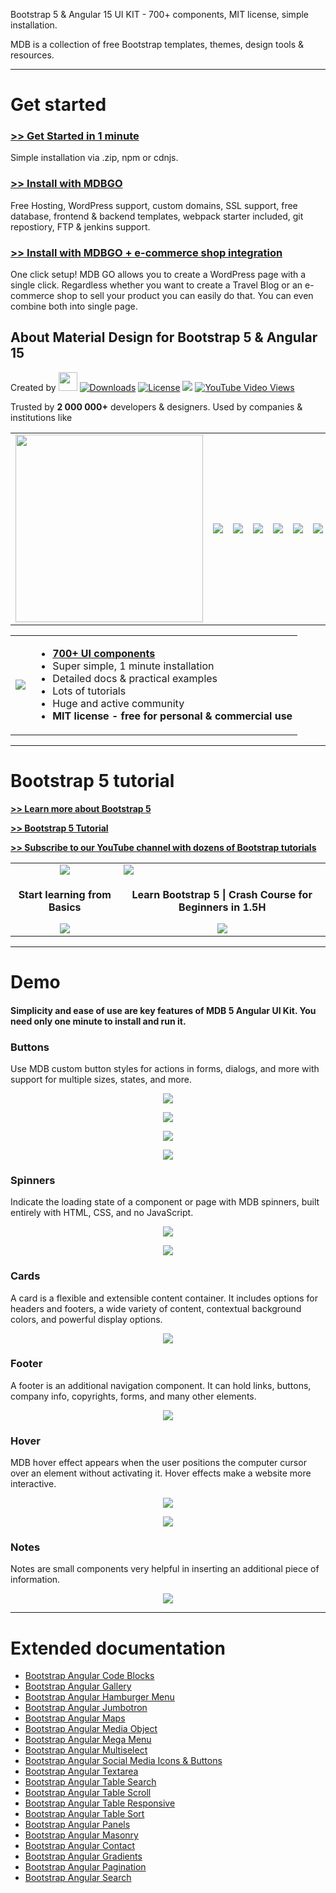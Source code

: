 Bootstrap 5 & Angular 15 UI KIT - 700+ components, MIT license, simple installation.

MDB is a collection of free Bootstrap templates, themes, design tools & resources.

---

# Get started

### [>> Get Started in 1 minute](https://mdbootstrap.com/docs/angular/getting-started/installation/)
Simple installation via .zip, npm or cdnjs.

### [>> Install with MDBGO](https://mdbgo.com/)
 Free Hosting, WordPress support, custom domains, SSL support, free database, frontend & backend templates, webpack starter included, git repostiory, FTP & jenkins support.

### [>> Install with MDBGO + e-commerce shop integration](https://mdbgo.com/wordpress-shop/)
One click setup! MDB GO allows you to create a WordPress page with a single click.
Regardless whether you want to create a Travel Blog or an e-commerce shop to sell your product you can easily do that. You can even combine both into single page.


## About Material Design for Bootstrap 5 & Angular 15

<p>Created by <a href="https://mdbootstrap.com"><img height="30" src="https://mdbootstrap.com/img/Marketing/general/logo/medium/mdb-angular-r.png"></a>
<a href="https://npmcharts.com/compare/angular-bootstrap-md?minimal=true"> <img src="https://img.shields.io/npm/dm/mdbootstrap.svg?label=NPM%20Downloads" alt="Downloads"></a>
<a href="https://github.com/mdbootstrap/mdb-angular-ui-kit/blob/master/LICENSE"><img src="https://img.shields.io/badge/license-MIT-green.svg" alt="License"></a>
<a href="https://twitter.com/intent/tweet/?text=Thanks+@mdbootstrap+for+creating+amazing+and+free+Material+Design+for+Bootstrap+5+UI+KIT%20https://mdbootstrap.com/docs/angular/&hashtags=javascript,code,webdesign,bootstrap"><img src="https://img.shields.io/twitter/url/http/shields.io.svg?style=social&label=Let%20us%20know%20you%20were%20here%21&"></a>
<a href="https://www.youtube.com/watch?v=c9B4TPnak1A"><img alt="YouTube Video Views" src="https://img.shields.io/youtube/views/c9B4TPnak1A?label=Bootstrap%205%20Tutorial%20Views&style=social"></a></p>

Trusted by <b>2 000 000+</b> developers & designers. Used by companies & institutions like
<table>
  <tbody>
    <tr>
      <td><img width="300" src="https://mdbootstrap.com/img/logo/brands/nasa.png"></td>
      <td><img src="https://mdbootstrap.com/img/logo/brands/nike.png"></td>
      <td><img src="https://mdbootstrap.com/img/logo/brands/amazon.png"></td>
      <td><img src="https://mdbootstrap.com/img/logo/brands/sony.png"></td>
      <td><img src="https://mdbootstrap.com/img/logo/brands/samsung.png">
      <td><img src="https://mdbootstrap.com/img/logo/brands/airbus.png">
      <td><img src="https://mdbootstrap.com/img/logo/brands/yahoo.png">
      <td><img src="https://mdbootstrap.com/img/logo/brands/deloitte.png">
      <td><img src="https://mdbootstrap.com/img/logo/brands/ge.png">
      <td><img src="https://mdbootstrap.com/img/logo/brands/kpmg.png">
      <td><img src="https://mdbootstrap.com/img/logo/brands/unity.png">
      <td><img src="https://mdbootstrap.com/img/logo/brands/ikea.png">
      <td><img src="https://mdbootstrap.com/img/logo/brands/aegon.png">
    </tr>
   </tbody>
</table>

<table>
  <tbody>
    <tr>
      <td>
          <a href="https://mdbootstrap.com/docs/angular/" alt="Bootstrap 5" rel="dofollow">
          		<img src="https://mdbootstrap.com/wp-content/themes/mdbootstrap4/content/en/_mdb5/angular/about/assets/mdb5-angular.jpg">
          </a>
      </td>
      <td>
        <ul>
        <li><b><a href="https://mdbootstrap.com/docs/angular/">700+ UI components</a></b></li>
         <li>Super simple, 1 minute installation</li>
         <li>Detailed docs & practical examples</li>
         <li>Lots of tutorials</li>
         <li>Huge and active community</li>
         <li><b>MIT license - free for personal & commercial use</b></li>
        </ul>
      </td>
    </tr>
   </tbody>
</table>

___

# Bootstrap 5 tutorial

**[>> Learn more about Bootstrap 5](https://mdbootstrap.com/docs/standard/bootstrap-5/)**


**[>> Bootstrap 5 Tutorial](https://mdbootstrap.com/docs/standard/bootstrap-5-tutorial/)**

**[>> Subscribe to our YouTube channel with dozens of Bootstrap tutorials](https://www.youtube.com/c/Mdbootstrap?sub_confirmation=1)**

<table>
  <tbody>
    <tr>
      <td align="center">
         <a href="https://mdbootstrap.com/docs/angular/getting-started/" alt="Bootstrap Tutorials" rel="dofollow">
          		<img src="https://mdbootstrap.com/wp-content/uploads/2020/12/learnmore-1.png">
          </a>
      </td>
      <td>
          <a href="https://mdbootstrap.com/docs/standard/bootstrap-5-tutorial/#section-beginner" alt="Bootstrap 5" rel="dofollow">
          		<img src="https://mdbootstrap.com/wp-content/uploads/2020/12/cover-bootstrap-5-1.png">
          </a>
      </td>
    </tr>
     <tr>
        <td align="center">
          <p align="center"><b>Start learning from Basics</b></p>
          <a href="https://mdbootstrap.com/docs/angular/getting-started/" alt="Bootstrap 5" rel="dofollow">
          		<img src="https://mdbootstrap.com/wp-content/uploads/2020/12/Screenshot_26.png">
          </a>
         </td>
        <td align="center">
          <p align="center"><b>Learn Bootstrap 5 | Crash Course for Beginners in 1.5H</b></p>
          <a href="https://mdbootstrap.com/docs/standard/bootstrap-5-tutorial/#section-beginner" alt="Bootstrap 5" rel="dofollow">
          		<img src="https://mdbootstrap.com/wp-content/uploads/2020/12/Screenshot_26.png">
          </a>
         </td>
      </tr>
   </tbody>
</table>

---

# Demo

#### Simplicity and ease of use are key features of MDB 5 Angular UI Kit. You need only one minute to install and run it.

### Buttons

<p>Use MDB custom button styles for actions in forms, dialogs, and more with support for multiple sizes, states, and more.</p>

<a href="https://mdbootstrap.com/docs/angular/components/buttons/" alt="Bootstrap 5" rel="dofollow">
  <p align="center">
    <img src="https://mdbootstrap.com/img/Marketing/campaigns/demo-buttons.gif">
  </p>
</a>

<a href="https://mdbootstrap.com/docs/angular/components/buttons/" alt="Bootstrap 5" rel="dofollow">
  <p align="center">
    <img src="https://mdbootstrap.com/img/Marketing/campaigns/demo-social-buttons.png">
  </p>
</a>

<a href="https://mdbootstrap.com/docs/angular/components/buttons/" alt="Bootstrap 5" rel="dofollow">
  <p align="center">
    <img src="https://mdbootstrap.com/img/Marketing/campaigns/demo-buttons2.png">
  </p>
</a>

<a href="https://mdbootstrap.com/docs/angular/components/buttons/" alt="Bootstrap 5" rel="dofollow">
  <p align="center">
    <img src="https://mdbootstrap.com/img/Marketing/campaigns/demo-buttons-outline.gif">
  </p>
</a>

### Spinners

<p>Indicate the loading state of a component or page with MDB spinners, built entirely with HTML, CSS, and no JavaScript.</p>

<a href="https://mdbootstrap.com/docs/angular/components/spinners/" alt="Bootstrap 5" rel="dofollow">
  <p align="center">
    <img src="https://mdbootstrap.com/img/Marketing/campaigns/demo-loader.gif">
  </p>
</a>

<a href="https://mdbootstrap.com/docs/angular/components/spinners/" alt="Bootstrap 5" rel="dofollow">
  <p align="center">
    <img src="https://mdbootstrap.com/img/Marketing/campaigns/demo-color-spinners.gif">
  </p>
</a>

### Cards

<p>A card is a flexible and extensible content container. It includes options for headers and footers, a wide variety of content, contextual background colors, and powerful display options.</p>

<a href="https://mdbootstrap.com/docs/angular/components/cards/" alt="Bootstrap 5" rel="dofollow">
  <p align="center">
    <img src="https://mdbootstrap.com/img/Marketing/campaigns/demo-cards.png">
  </p>
</a>

### Footer

<p>A footer is an additional navigation component. It can hold links, buttons, company info, copyrights, forms, and many other elements.</p>

<a href="https://mdbootstrap.com/docs/angular/navigation/footer/" alt="Bootstrap 5" rel="dofollow">
  <p align="center">
    <img src="https://mdbootstrap.com/img/Marketing/campaigns/demo-footer.png">
  </p>
</a>

### Hover

<p>MDB hover effect appears when the user positions the computer cursor over an element without activating it. Hover effects make a website more interactive.</p>

<a href="https://mdbootstrap.com/docs/angular/content-styles/hover-effects/" alt="Bootstrap 5" rel="dofollow">
  <p align="center">
    <img src="https://mdbootstrap.com/img/Marketing/campaigns/demo-hover.gif">
  </p>
</a>

<a href="https://mdbootstrap.com/docs/angular/content-styles/hover-effects/" alt="Bootstrap 5" rel="dofollow">
  <p align="center">
    <img src="https://mdbootstrap.com/img/Marketing/campaigns/demo-hover2.png">
  </p>
</a>

### Notes

<p>Notes are small components very helpful in inserting an additional piece of information.</p>

<a href="https://mdbootstrap.com/docs/angular/content-styles/typography/" alt="Bootstrap 5" rel="dofollow">
  <p align="center">
    <img src="https://mdbootstrap.com/img/Marketing/campaigns/demo-alerts.png">
  </p>
</a>

</table>

___

# Extended documentation

<ul>

<li><a href="https://mdbootstrap.com/docs/angular/extended/code/">Bootstrap Angular Code Blocks</a></li>
<li><a href="https://mdbootstrap.com/docs/angular/extended/gallery/">Bootstrap Angular Gallery</a></li>
<li><a href="https://mdbootstrap.com/docs/angular/extended/hamburger-menu/">Bootstrap Angular Hamburger Menu</a></li>
<li><a href="https://mdbootstrap.com/docs/angular/extended/jumbotron/">Bootstrap Angular Jumbotron</a></li>
<li><a href="https://mdbootstrap.com/docs/angular/extended/maps/">Bootstrap Angular Maps</a></li>
<li><a href="https://mdbootstrap.com/docs/angular/extended/media-object/">Bootstrap Angular Media Object</a></li>
<li><a href="https://mdbootstrap.com/docs/angular/extended/mega-menu/">Bootstrap Angular Mega Menu</a></li>
<li><a href="https://mdbootstrap.com/docs/angular/extended/multiselect/">Bootstrap Angular Multiselect</a></li>
<li><a href="https://mdbootstrap.com/docs/angular/extended/social-media/">Bootstrap Angular Social Media Icons & Buttons</a></li>
<li><a href="https://mdbootstrap.com/docs/angular/extended/textarea/">Bootstrap Angular Textarea</a></li>
<li><a href="https://mdbootstrap.com/docs/angular/extended/table-search/">Bootstrap Angular Table Search</a></li>
<li><a href="https://mdbootstrap.com/docs/angular/extended/table-scroll/">Bootstrap Angular Table Scroll</a></li>
<li><a href="https://mdbootstrap.com/docs/angular/extended/table-responsive/">Bootstrap Angular Table Responsive</a></li>
<li><a href="https://mdbootstrap.com/docs/angular/extended/table-sort/">Bootstrap Angular Table Sort</a></li>
<li><a href="https://mdbootstrap.com/docs/angular/extended/panels/">Bootstrap Angular Panels</a></li>
<li><a href="https://mdbootstrap.com/docs/angular/extended/masonry/">Bootstrap Angular Masonry</a></li>
<li><a href="https://mdbootstrap.com/docs/angular/extended/contact/">Bootstrap Angular Contact</a></li>
<li><a href="https://mdbootstrap.com/docs/angular/extended/gradients/">Bootstrap Angular Gradients</a></li>
<li><a href="https://mdbootstrap.com/docs/angular/extended/pagination/">Bootstrap Angular Pagination</a></li>
<li><a href="https://mdbootstrap.com/docs/angular/extended/search/">Bootstrap Angular Search</a></li>

</ul>
